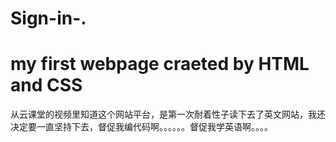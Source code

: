 # Sign-in-.
my first webpage craeted by HTML and CSS
================================================================
从云课堂的视频里知道这个网站平台，是第一次耐着性子读下去了英文网站，我还决定要一直坚持下去，督促我编代码啊。。。。。。督促我学英语啊。。。。
